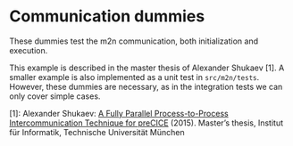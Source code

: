 # Communication dummies

These dummies test the m2n communication, both initialization and execution.

This example is described in the master thesis of Alexander Shukaev [1].
A smaller example is also implemented as a unit test in `src/m2n/tests`.
However, these dummies are necessary, as in the integration tests we can only
cover simple cases.

[1]: Alexander Shukaev: [A Fully Parallel Process-to-Process Intercommunication Technique for preCICE](http://www5.in.tum.de/pub/Shukaev2015_MasterThesis.pdf) (2015).
Master’s thesis, Institut für Informatik, Technische Universität München
